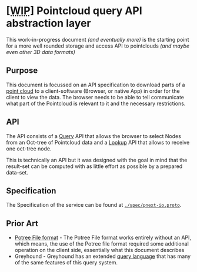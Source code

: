# <abbr title="Work in progress">**[WIP]**</abbr> Pointcloud query API abstraction layer

This work-in-progress document _(and eventually more)_ is the starting point for a
more well rounded storage and access API to pointclouds _(and maybe even other 3D data formats)_

## Purpose
This document is focussed on an API specification to download parts of a [point cloud][] to
a client-software (Browser, or native App) in order for the client to view the data.
The browser needs to be able to tell communicate what part of the Pointcloud is relevant to
it and the necessary restrictions.

## API
The API consists of a [Query](#query) API that allows the browser to select Nodes from an Oct-tree of
Pointcloud data and a [Lookup](#lookup) API that allows to receive one oct-tree node.

This is technically an API but it was designed with the goal in mind that the
result-set can be computed with as little effort as possible by a prepared data-set.

## Specification
The Specification of the service can be found at [`./spec/pnext-io.proto`](./spec/pnext-io.proto).

## Prior Art
- [Potree File format][] - The Potree File format works entirely without an API, which
    means, the use of the Potree file format required some additional operation on the
    client side, essentially what this document describes
- Greyhound - Greyhound has an extended [query language][Greyhound Query Format] that
    has many of the same features of this query system.

[point cloud]: https://en.wikipedia.org/wiki/Point_cloud
[Potree File format]: https://github.com/potree/potree/blob/0df4f0d0ef0abe87793dc56ad56cc3aac5633354/docs/potree-file-format.md
[Greyhound Query Format]: https://github.com/hobu/greyhound/tree/4cd6ca0590df54f3cbf60151cdb509d289f0d587
